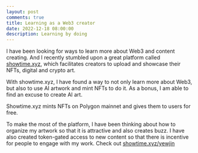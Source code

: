 ```yaml
---
layout: post
comments: true
title: Learning as a Web3 creator
date: 2022-12-18 08:00:00
description: Learning by doing
---
```


I have been looking for ways to learn more about Web3 and content creating. And I recently stumbled upon a great platform called [showtime.xyz](https://showtime.xyz), which facilitates creators to upload and showcase their NFTs, digital and crypto art.

With showtime.xyz, I have found a way to not only learn more about Web3, but also to use AI artwork and mint NFTs to do it. As a bonus, I am able to find an excuse to create AI art.

Showtime.xyz mints NFTs on Polygon mainnet and gives them to users for free.

To make the most of the platform, I have been thinking about how to organize my artwork so that it is attractive and also creates buzz. I have also created token-gated access to new content so that there is incentive for people to engage with my work. Check out [showtime.xyz/yewjin](https://showtime.xyz/yewjin)
